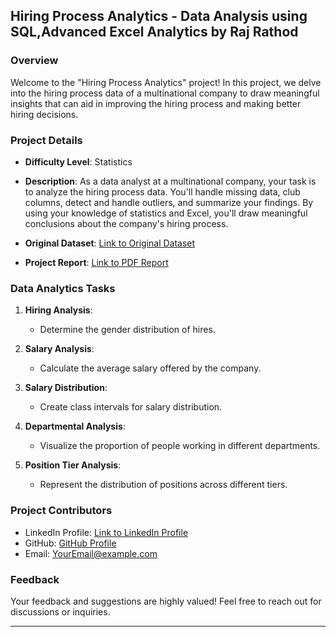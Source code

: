 ## Hiring Process Analytics - Data Analysis using SQL,Advanced Excel Analytics by Raj Rathod

### Overview
Welcome to the "Hiring Process Analytics" project! In this project, we delve into the hiring process data of a multinational company to draw meaningful insights that can aid in improving the hiring process and making better hiring decisions.

### Project Details
- **Difficulty Level**: Statistics
- **Description**:
  As a data analyst at a multinational company, your task is to analyze the hiring process data. You'll handle missing data, club columns, detect and handle outliers, and summarize your findings. By using your knowledge of statistics and Excel, you'll draw meaningful conclusions about the company's hiring process.

- **Original Dataset**: [Link to Original Dataset](https://docs.google.com/spreadsheets/d/1gAq5sK8L2e7rCP0O0KaNo7gqx6tfnVQk/edit#gid=1029390730)
- **Project Report**: [Link to PDF Report](https://drive.google.com/file/d/1DR9L2h_POM73ZdGrF7yC7KQas4GEdJ-k/view?usp=drive_link)

### Data Analytics Tasks
1. **Hiring Analysis**:
   - Determine the gender distribution of hires.

2. **Salary Analysis**:
   - Calculate the average salary offered by the company.

3. **Salary Distribution**:
   - Create class intervals for salary distribution.

4. **Departmental Analysis**:
   - Visualize the proportion of people working in different departments.

5. **Position Tier Analysis**:
   - Represent the distribution of positions across different tiers.

### Project Contributors
- LinkedIn Profile: [Link to LinkedIn Profile](LinkedIn_Profile_Link)
- GitHub: [GitHub Profile](GitHub_Profile_Link)
- Email: YourEmail@example.com

### Feedback
Your feedback and suggestions are highly valued! Feel free to reach out for discussions or inquiries.

---

